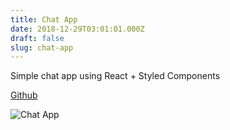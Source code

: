 ```yaml
---
title: Chat App
date: 2018-12-29T03:01:01.000Z
draft: false
slug: chat-app
---
```


Simple chat app using React + Styled Components

[Github](https://github.com/fahmifan/chat-app)

![Chat App](https://raw.githubusercontent.com/miun173/photos/master/chat-app/chat-app.gif)
